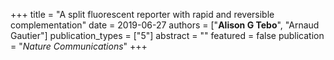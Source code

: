 +++
title = "A split fluorescent reporter with rapid and reversible complementation"
date = 2019-06-27
authors = ["**Alison G Tebo**", "Arnaud Gautier"]
publication_types = ["5"]
abstract = ""
featured = false
publication = "*Nature Communications*"
+++


